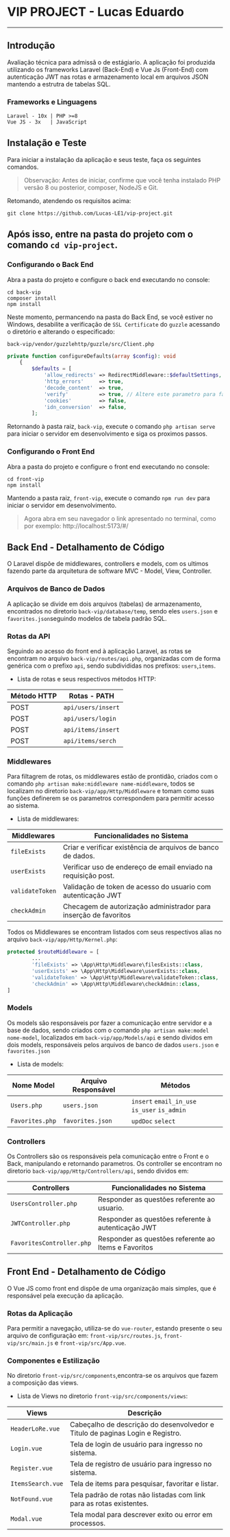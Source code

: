 ﻿# VIP PROJECT - Lucas Eduardo

---

## Introdução

Avaliação técnica para admissã
o de estágiario. A aplicação foi produzida utilizando os frameworks Laravel (Back-End) e
Vue Js (Front-End) com autenticação JWT nas rotas e armazenamento local em arquivos JSON mantendo a estrutra de tabelas
SQL.

### Frameworks e Linguagens

    Laravel - 10x | PHP >=8
    Vue JS - 3x   | JavaScript

## Instalação e Teste

Para iniciar a instalação da aplicação e seus teste, faça os seguintes comandos.

> Observação: Antes de iniciar, confirme que você tenha instalado PHP versão 8 ou posterior, composer, NodeJS e Git.

Retomando, atendendo os requisitos acima:

``
git clone https://github.com/Lucas-LE1/vip-project.git
``

Após isso, entre na pasta do projeto com o comando `cd vip-project`.
---

### Configurando o Back End

Abra a pasta do projeto e configure o back end executando no console:

```
cd back-vip
composer install
npm install
```

Neste momento, permancendo na pasta do Back End, se você estiver no Windows, desabilite a verificação
de `SSL Certificate` do `guzzle` acessando o diretório e alterando o especificado:

``
back-vip/vendor/guzzlehttp/guzzle/src/Client.php
``

```php
private function configureDefaults(array $config): void
    {
        $defaults = [
            'allow_redirects' => RedirectMiddleware::$defaultSettings,
            'http_errors'     => true,
            'decode_content'  => true,
            'verify'          => true, // Altere este parametro para false
            'cookies'         => false,
            'idn_conversion'  => false,
        ];
```

Retornando à pasta raiz, `back-vip`, execute o comando `php artisan serve` para iniciar o servidor em desenvolvimento e
siga os proximos passos.

### Configurando o Front End

Abra a pasta do projeto e configure o front end executando no console:

```
cd front-vip
npm install
```

Mantendo a pasta raiz, `front-vip`, execute o comando `npm run dev` para iniciar o servidor em desenvolvimento.

> Agora abra em seu navegador o link apresentado no terminal, como por exemplo: http://localhost:5173/#/

## Back End - Detalhamento de Código

O Laravel dispõe de middlewares, controllers e models, com os ultimos fazendo parte da arquitetura de software MVC -
Model, View, Controller.

### Arquivos de Banco de Dados

A aplicação se divide em dois arquivos (tabelas) de armazenamento, encontrados no diretorio ``back-vip/database/temp``,
sendo eles `users.json` e `favorites.json`seguindo modelos de tabela padrão SQL.

### Rotas da API

Seguindo ao acesso do front end à aplicação Laravel, as rotas se encontram no arquivo `back-vip/routes/api.php`,
organizadas com de forma genérica com o prefixo `api`, sendo subdivididas nos prefixos: `users`,`items`.

- Lista de rotas e seus respectivos métodos HTTP:

| Método HTTP | Rotas - PATH       |
|-------------|--------------------|
| POST        | `api/users/insert` |
| POST        | `api/users/login`  |
| POST        | `api/items/insert` |
| POST        | `api/items/serch`  |

### Middlewares

Para filtagrem de rotas, os middlewares estão de prontidão, criados com o
comando `php artisan make:middleware name-middleware`, todos se localizam no diretorio `back-vip/app/Http/Middleware` e
tomam como suas funções definerem se os parametros correspondem para permitir acesso ao sistema.

- Lista de middlewares:

| Middlewares     | Funcionalidades no Sistema                                       |
|-----------------|------------------------------------------------------------------|
| `fileExists`    | Criar e verificar existência de arquivos de banco de dados.      |
| `userExists`    | Verificar uso de endereço de email enviado na requisição post.   |
| `validateToken` | Validação de token de acesso do usuario com autenticação JWT     |
| `checkAdmin`    | Checagem de autorização administrador para inserção de favoritos |

Todos os Middlewares se encontram listados com seus respectivos alias no arquivo ``back-vip/app/Http/Kernel.php``:

```php
protected $routeMiddleware = [
        ...
        'fileExists' => \App\Http\Middleware\filesExists::class,
        'userExists' => \App\Http\Middleware\userExists::class,
        'validateToken' => \App\Http\Middleware\validateToken::class,
        'checkAdmin' => \App\Http\Middleware\checkAdmin::class,
]
```

### Models

Os models são responsáveis por fazer a comunicação entre servidor e a base de dados, sendo criados com o
comando ``php artisan make:model nome-model``, localizados em `back-vip/app/Models/api` e sendo dividos em dois models,
responsáveis pelos arquivos de banco de dados `users.json` e `favorites.json`

- Lista de models:

| Nome Model      | Arquivo Responsável | Métodos                                      |
|-----------------|---------------------|----------------------------------------------|
| `Users.php`     | `users.json`        | `insert` `email_in_use` `is_user` `is_admin` |` 
| `Favorites.php` | `favorites.json`    | ``updDoc`` ``select``                        |

### Controllers

Os Controllers são os responsáveis pela comunicação entre o Front e o Back, manipulando e retornando parametros. Os controller se encontram no diretorio ``back-vip/app/Http/Controllers/api``, sendo dividos em:

| Controllers               | Funcionalidades no Sistema                           |
|---------------------------|------------------------------------------------------|
| `UsersController.php`     | Responder as questões referente ao usuario.          |
| `JWTController.php`       | Responder as questões referente à autenticação JWT    |
| `FavoritesController.php` | Responder as questões referente ao Items e Favoritos |

## Front End - Detalhamento de Código

O Vue JS como front end dispõe de uma organização mais simples, que é responsável pela execução da aplicação.

### Rotas da Aplicação

Para permitir a navegação, utiliza-se do `vue-router`, estando presente o seu arquivo de configuração em: `front-vip/src/routes.js`, `front-vip/src/main.js` e `front-vip/src/App.vue`.

### Componentes e Estilização

No diretorio `front-vip/src/components`,encontra-se os arquivos que fazem a composição das views.

- Lista de Views no diretorio `front-vip/src/components/views`:

| Views             | Descrição                                                                     |
|-------------------|-------------------------------------------------------------------------------|
| `HeaderLoRe.vue`  | Cabeçalho de descrição do desenvolvedor e Titulo de paginas Login e Registro. |
| `Login.vue`       | Tela de login de usuário para ingresso no sistema.                            |
| `Register.vue`    | Tela de registro de usuário para ingresso no sistema.                         |
| `ItemsSearch.vue` | Tela de items para pesquisar, favoritar e listar.                             |
| `NotFound.vue`    | Tela padrão de rotas não listadas com link para as rotas existentes.          |
| `Modal.vue`       | Tela modal para descrever exito ou error em processos.                        |
